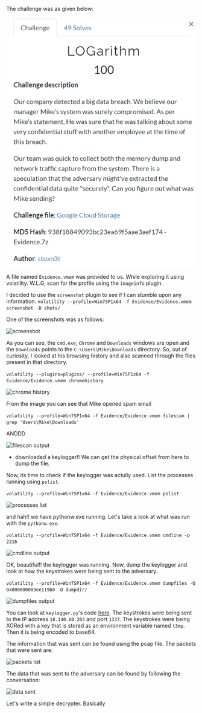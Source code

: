 The challenge was as given below:

![Challenge Description](images/challenge.png)


A file named `Evidence.vmem` was provided to us. While exploring it using volatility. W.L.G, scan for the profile using the `imageinfo` plugin.

I decided to use the `screenshot` plugin to see if I can stumble upon any information.
```volatility --profile=Win7SP1x64 -f Evidence/Evidence.vmem screenshot -D shots/```



One of the screenshots was as follows:

![screenshot](images/screenshot.png)

As you can see, the `cmd.exe`, `Chrome` and `Downloads` windows are open and the `Downloads` points to the `C:\Users\Mike\Downloads` directory. So, out of curiosity, I looked at his browsing history and also scanned through the files present in that directory.

```volatility --plugins=plugins/ --profile=Win7SP1x64 -f Evidence/Evidence.vmem chromehistory```

![chrome history](images/history.PNG)

From the image you can see that Mike opened spam email

```volatility --profile=Win7SP1x64 -f Evidence/Evidence.vmem filescan | grep 'Users\Mike\Downloads'```

ANDDD 

![filescan output](images/filescan.PNG)

- downloaded a keylogger!! We can get the physical offset from here to dump the file.

Now, its time to check if the keylogger was actully used. List the processes running using `pslist`.

```volatility --profile=Win7SP1x64 -f Evidence/Evidence.vmem pslist```

![processes list](images/pslist.PNG)

and hah!! we have pythonw.exe running. Let's take a look at what was run with the `pythonw.exe`.

```volatility --profile=Win7SP1x64 -f Evidence/Evidence.vmem cmdline -p 2216```

![cmdline output](images/cmdline.PNG)

OK, beautiful!! the keylogger was running. Now, dump the keylogger and look at how the keystrokes were being sent to the adversary.

```volatility --profile=Win7SP1x64 -f Evidence/Evidence.vmem dumpfiles -Q 0x000000003ee119b0 -D dumpdir/```

![dumpfiles output](images/dumpfile.PNG)

You can look at `keylogger.py`'s code [here](keylogger.py). The keystrokes were being sent to the IP address `18.140.60.203` and port `1337`.
The keystrokes were being XORed with a key that is stored as an environment variable named `t3mp`. Then it is being encoded to base64.

The information that was sent can be found using the pcap file. The packets that were sent are:

![packets list](images/packets.PNG)

The data that was sent to the adversary can be found by following the conversation:

![data sent](images/conversation.PNG)

Let's write a simple decrypter. Basically 
